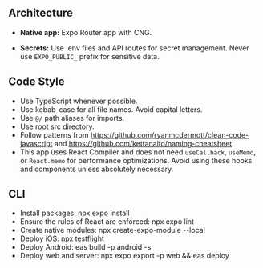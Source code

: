 ## Architecture

<!-- - **Website:** Expo Router website with Tailwind. -->
- **Native app:** Expo Router app with CNG.
<!-- - **Backend:** Expo API routes WinterTC-compliant. Routes are in `src/app/api/` directory. API routes use `+api.ts` suffix (`chat+api.ts`). -->
- **Secrets:** Use .env files and API routes for secret management. Never use `EXPO_PUBLIC_` prefix for sensitive data.

## Code Style

- Use TypeScript whenever possible.
- Use kebab-case for all file names. Avoid capital letters.
- Use `@/` path aliases for imports.
- Use root src directory.
- Follow patterns from <https://github.com/ryanmcdermott/clean-code-javascript> and <https://github.com/kettanaito/naming-cheatsheet>.
- This app uses React Compiler and does not need `useCallback`, `useMemo`, or `React.memo` for performance optimizations. Avoid using these hooks and components unless absolutely necessary.

## CLI

- Install packages: npx expo install
- Ensure the rules of React are enforced: npx expo lint
- Create native modules: npx create-expo-module --local
- Deploy iOS: npx testflight
- Deploy Android: eas build -p android -s
- Deploy web and server: npx expo export -p web && eas deploy
